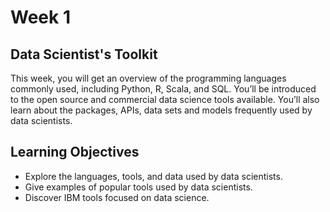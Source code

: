 # Week 1

## Data Scientist's Toolkit

This week, you will get an overview of the programming languages commonly used, including Python, R, Scala, and SQL. You’ll be introduced to the open source and commercial data science tools available. You’ll also learn about the packages, APIs, data sets and models frequently used by data scientists.

## Learning Objectives

- Explore the languages, tools, and data used by data scientists.
- Give examples of popular tools used by data scientists.
- Discover IBM tools focused on data science.
